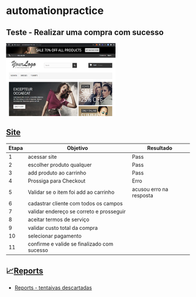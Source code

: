 # automationpractice
## Teste - Realizar uma compra com sucesso
<img src="/img/Automation.png" width="300" height="200">

## [Site](http://automationpractice.com/index.php?)
 
| Etapa |Objetivo                                         | Resultado              |
|-------|-------------------------------------------------|------------------------|
|  1    |acessar site                                     |Pass                    |
|  2    |escolher produto qualquer                        |Pass                    |
|  3    |add produto ao carrinho                          |Pass                    |
|  4    |Prossiga para Checkout                           |Erro                    |
|  5    |Validar se o item foi add ao carrinho            |acusou erro na resposta |
|  6    |cadastrar cliente com todos os campos            |                        |
|  7    |validar endereço se correto e prosseguir         |                        |
|  8    |aceitar termos de serviço                        |                        |
|  9    |validar custo total da compra                    |                        |
|  10   |selecionar pagamento                             |                        |
|  11   |confirme e valide se finalizado com sucesso      |                        |



## :chart_with_upwards_trend:[Reports](/doc/tecnica/README.md) 


* [Reports - tentaivas descartadas]()
